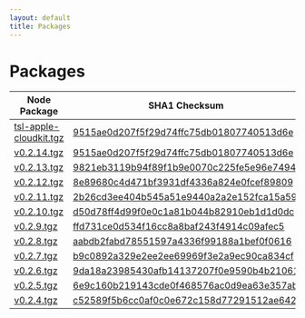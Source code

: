 ```yaml
---
layout: default
title: Packages
---
```




# Packages
| Node Package | SHA1 Checksum |
|--------------|---------------|
| [tsl-apple-cloudkit.tgz](https://typescriptlibs.org/npm/tsl-apple-cloudkit.tgz) | [9515ae0d207f5f29d74ffc75db01807740513d6e](https://typescriptlibs.org/npm/tsl-apple-cloudkit.sha1) |
| [v0.2.14.tgz](https://typescriptlibs.org/npm/tsl-apple-cloudkit/v0.2.14.tgz) | [9515ae0d207f5f29d74ffc75db01807740513d6e](https://typescriptlibs.org/npm/tsl-apple-cloudkit/v0.2.14.sha1) |
| [v0.2.13.tgz](https://typescriptlibs.org/npm/tsl-apple-cloudkit/v0.2.13.tgz) | [9821eb3119b94f89f1b9e0070c225fe5e96e7494](https://typescriptlibs.org/npm/tsl-apple-cloudkit/v0.2.13.sha1) |
| [v0.2.12.tgz](https://typescriptlibs.org/npm/tsl-apple-cloudkit/v0.2.12.tgz) | [8e89680c4d471bf3931df4336a824e0fcef89809](https://typescriptlibs.org/npm/tsl-apple-cloudkit/v0.2.12.sha1) |
| [v0.2.11.tgz](https://typescriptlibs.org/npm/tsl-apple-cloudkit/v0.2.11.tgz) | [2b26cd3ee404b545a51e9440a2a2e152fca15a59](https://typescriptlibs.org/npm/tsl-apple-cloudkit/v0.2.11.sha1) |
| [v0.2.10.tgz](https://typescriptlibs.org/npm/tsl-apple-cloudkit/v0.2.10.tgz) | [d50d78ff4d99f0e0c1a81b044b82910eb1d1d0dc](https://typescriptlibs.org/npm/tsl-apple-cloudkit/v0.2.10.sha1) |
| [v0.2.9.tgz](https://typescriptlibs.org/npm/tsl-apple-cloudkit/v0.2.9.tgz) | [ffd731ce0d534f16cc8a8baf243f4914c09afec5](https://typescriptlibs.org/npm/tsl-apple-cloudkit/v0.2.9.sha1) |
| [v0.2.8.tgz](https://typescriptlibs.org/npm/tsl-apple-cloudkit/v0.2.8.tgz) | [aabdb2fabd78551597a4336f99188a1bef0f0616](https://typescriptlibs.org/npm/tsl-apple-cloudkit/v0.2.8.sha1) |
| [v0.2.7.tgz](https://typescriptlibs.org/npm/tsl-apple-cloudkit/v0.2.7.tgz) | [b9c0892a329e2ee2ee69969f3e2a9ec90ca834cf](https://typescriptlibs.org/npm/tsl-apple-cloudkit/v0.2.7.sha1) |
| [v0.2.6.tgz](https://typescriptlibs.org/npm/tsl-apple-cloudkit/v0.2.6.tgz) | [9da18a23985430afb14137207f0e9590b4b21061](https://typescriptlibs.org/npm/tsl-apple-cloudkit/v0.2.6.sha1) |
| [v0.2.5.tgz](https://typescriptlibs.org/npm/tsl-apple-cloudkit/v0.2.5.tgz) | [6e9c160b219143cde0f468576ac0d9ea63e357ab](https://typescriptlibs.org/npm/tsl-apple-cloudkit/v0.2.5.sha1) |
| [v0.2.4.tgz](https://typescriptlibs.org/npm/tsl-apple-cloudkit/v0.2.4.tgz) | [c52589f5b6cc0af0c0e672c158d77291512ae642](https://typescriptlibs.org/npm/tsl-apple-cloudkit/v0.2.4.sha1) |
